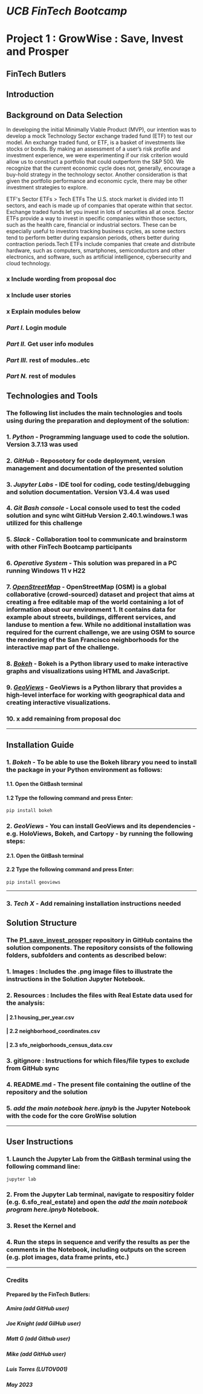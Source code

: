 # ***UCB FinTech Bootcamp***
# **Project 1 : GrowWise : Save, Invest and Prosper**
## **FinTech Butlers**
## **Introduction**

## Background on Data Selection
In developing the initial Minimally Viable Product (MVP), our intention was to develop a mock Technology Sector exchange traded fund (ETF) to test our model.  An exchange traded fund, or ETF, is a basket of investments like stocks or bonds. By making an assessment of a user’s risk profile and investment experience, we were experimenting if our risk criterion would allow us to construct a portfolio that could outperform the S&P 500.  We recognize that the current economic cycle does not, generally, encourage a buy-hold strategy in the technology sector.  Another consideration is that given the portfolio performance and economic cycle, there may be other investment strategies to explore. 

   ETF's 
   Sector ETFs > Tech ETFs
   The U.S. stock market is divided into 11 sectors, and each is made up of companies that operate within that sector. Exchange traded funds let you invest in lots of securities all at once.  Sector ETFs provide a way to invest in specific companies within those sectors, such as the health care, financial or industrial sectors. These can be especially useful to investors tracking business cycles, as some sectors tend to perform better during expansion periods, others better during contraction periods.Tech ETFs include companies that create and distribute hardware, such as computers, smartphones, semiconductors and other electronics, and software, such as artificial intelligence, cybersecurity and cloud technology.
   
   
### x Include wording from proposal doc
### x Include user stories
### x Explain modules below
### ***Part I.*** Login module
### ***Part II.*** Get user info modules
### ***Part III.*** rest of modules..etc
### ***Part N.*** rest of modules
## **Technologies and Tools**

### The following list includes the main technologies and tools using during the preparation and deployment of the solution:
### 1. *Python* - Programming language used to code the solution. Version 3.7.13 was used
### 2. *GitHub* - Reposotory for code deployment, version management and documentation of the presented solution
### 3. *Jupyter Labs* - IDE tool for coding, code testing/debugging and solution documentation. Version V3.4.4 was used
### 4. *Git Bash console* - Local console used to test the coded solution and sync wiht GitHub Version 2.40.1.windows.1 was utilized for this challenge
### 5. *Slack* - Collaboration tool to communicate and brainstorm with other FinTech Bootcamp participants
### 6. *Operative System* - This solution was prepared in a PC running Windows 11 v H22
### 7. *[OpenStreetMap](https://wiki.openstreetmap.org/wiki/Using_OpenStreetMap)* - OpenStreetMap (OSM) is a global collaborative (crowd-sourced) dataset and project that aims at creating a free editable map of the world containing a lot of information about our environment 1. It contains data for example about streets, buildings, different services, and landuse to mention a few. While no additional installation was required for the current challenge, we are using OSM to source the rendering of the San Francisco neighborhoods for the interactive map part of the challenge.
### 8. *[Bokeh](https://bokeh.org/)* - Bokeh is a Python library used to make interactive graphs and visualizations using HTML and JavaScript.
### 9. *[GeoViews](https://geoviews.org/)* -  GeoViews is a Python library that provides a high-level interface for working with geographical data and creating interactive visualizations.
### 10. x add remaining from proposal doc
---
## **Installation Guide**

### 1. *Bokeh* - To be able to use the Bokeh library you need to install the package in your Python environment as follows:
#### 1.1. Open the GitBash terminal
#### 1.2 Type the following command and press Enter:
```python 
pip install bokeh
```
### 2. *GeoViews* - You can install GeoViews and its dependencies - e.g. HoloViews, Bokeh, and Cartopy -  by running the following steps:
#### 2.1. Open the GitBash terminal
#### 2.2 Type the following command and press Enter:
```python 
pip install geoviews
```
---
### 3. *Tech X* - Add remaining installation instructions needed
## **Solution Structure**

### The **[P1_save_invest_prosper](https://github.com/LUTOV001/P1_Grow_Wise)** repository in GitHub contains the solution components. The repository consists of the following folders, subfolders and contents as described below:
 
###    1. Images : Includes the .png image files to illustrate the instructions in the Solution Jupyter Notebook. 
###    2. Resources : Includes the files with Real Estate data used for the analysis:
####     | 2.1 housing_per_year.csv
####     | 2.2 neighborhood_coordinates.csv
####     | 2.3 sfo_neigborhoods_census_data.csv
###    3. gitignore : Instructions for which files/file types to exclude from GitHub sync
###    4. README.md - The present file containing the outline of the repository and the solution
###    5. *add the main notebook here.ipnyb* is the Jupyter Notebook with the code for the core GroWise solution
---
## **User Instructions**

### 1. Launch the Jupyter Lab from the GitBash terminal using the following command line:
```python 
jupyter lab
```
### 2. From the Jupyter Lab terminal, navigate to respositiry folder (e.g. 6.sfo_real_estate) and open the *add the main notebook program here.ipnyb* Notebook.
### 3. Reset the Kernel and
### 4. Run the steps in sequence and verify the results as per the comments in the Notebook, including outputs on the screen (e.g. plot images, data frame prints, etc.)
---
### **Credits**

#### Prepared by the FinTech Butlers:
#####   Amira (add GitHub user)
#####   Joe Knight (add GilHub user)
#####   Matt G (add Github user)
#####   Mike (add GitHub user)
#####   Luis Torres (LUTOV001)
#### 
##### May 2023
